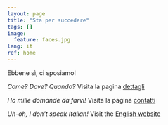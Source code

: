 ```yaml
---
layout: page
title: "Sta per succedere"
tags: []
image:
  feature: faces.jpg
lang: it
ref: home
---
```


Ebbene sì, ci sposiamo!   

_Come? Dove? Quando?_ Visita la pagina [dettagli](/dettagli)   

_Ho mille domande da farvi!_ Visita la pagina [contatti](/contatti)   

_Uh-oh, I don't speak Italian!_ Visit the [English website](../)
